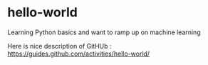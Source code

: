 # hello-world
Learning Python basics and want to ramp up on machine learning 

Here is nice description of GitHUb : https://guides.github.com/activities/hello-world/
